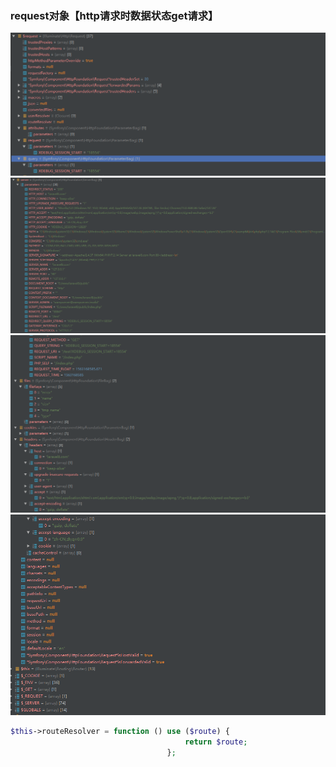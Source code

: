 ### request对象【http请求时数据状态get请求】  
![request](images/request1.png)
![request](images/request2.png)
![request](images/request3.png)
![request](images/request4.png)  

```php  
$this->routeResolver = function () use ($route) {
                                       return $route;
                                   };
```